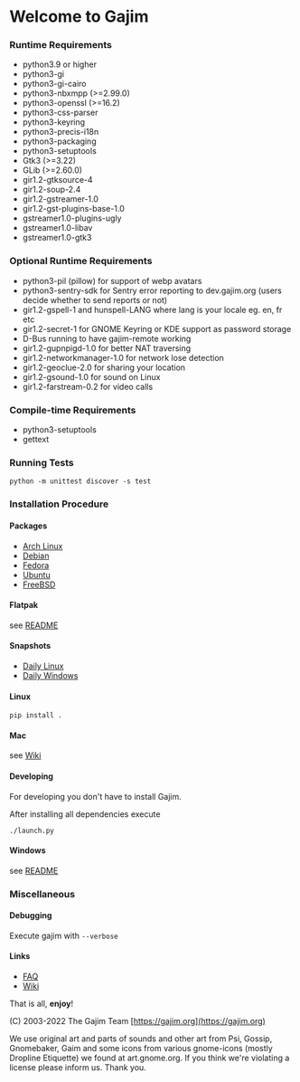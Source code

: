 # Welcome to Gajim

### Runtime Requirements

- python3.9 or higher
- python3-gi
- python3-gi-cairo
- python3-nbxmpp (>=2.99.0)
- python3-openssl (>=16.2)
- python3-css-parser
- python3-keyring
- python3-precis-i18n
- python3-packaging
- python3-setuptools
- Gtk3 (>=3.22)
- GLib (>=2.60.0)
- gir1.2-gtksource-4
- gir1.2-soup-2.4
- gir1.2-gstreamer-1.0
- gir1.2-gst-plugins-base-1.0
- gstreamer1.0-plugins-ugly
- gstreamer1.0-libav
- gstreamer1.0-gtk3

### Optional Runtime Requirements

- python3-pil (pillow) for support of webp avatars
- python3-sentry-sdk for Sentry error reporting to dev.gajim.org (users decide whether to send reports or not)
- gir1.2-gspell-1 and hunspell-LANG where lang is your locale eg. en, fr etc
- gir1.2-secret-1 for GNOME Keyring or KDE support as password storage
- D-Bus running to have gajim-remote working
- gir1.2-gupnpigd-1.0 for better NAT traversing
- gir1.2-networkmanager-1.0 for network lose detection
- gir1.2-geoclue-2.0 for sharing your location
- gir1.2-gsound-1.0 for sound on Linux
- gir1.2-farstream-0.2 for video calls

### Compile-time Requirements

- python3-setuptools
- gettext

### Running Tests

`python -m unittest discover -s test`

### Installation Procedure

#### Packages

- [Arch Linux](https://www.archlinux.org/packages/community/any/gajim/)
- [Debian](https://packages.debian.org/stable/gajim)
- [Fedora](https://apps.fedoraproject.org/packages/gajim)
- [Ubuntu](https://packages.ubuntu.com/gajim)
- [FreeBSD](https://www.freshports.org/net-im/gajim/)

#### Flatpak

see [README](./flatpak/README.md)

#### Snapshots

- [Daily Linux](https://www.gajim.org/downloads/snap/)
- [Daily Windows](https://gajim.org/downloads/snap/win)

#### Linux

    pip install .

#### Mac

see [Wiki](https://dev.gajim.org/gajim/gajim/-/wikis/help/Gajim-on-macOS)

#### Developing

For developing you don't have to install Gajim.

After installing all dependencies execute

    ./launch.py

#### Windows

see [README](./win/README.md)

### Miscellaneous

#### Debugging

Execute gajim with `--verbose`

#### Links

- [FAQ](https://dev.gajim.org/gajim/gajim/wikis/help/gajimfaq)
- [Wiki](https://dev.gajim.org/gajim/gajim/wikis/home)

That is all, **enjoy**!

(C) 2003-2022
The Gajim Team
[https://gajim.org](https://gajim.org)

We use original art and parts of sounds and other art from Psi, Gossip, Gnomebaker, Gaim
and some icons from various gnome-icons (mostly Dropline Etiquette) we found at art.gnome.org.
If you think we're violating a license please inform us. Thank you.
